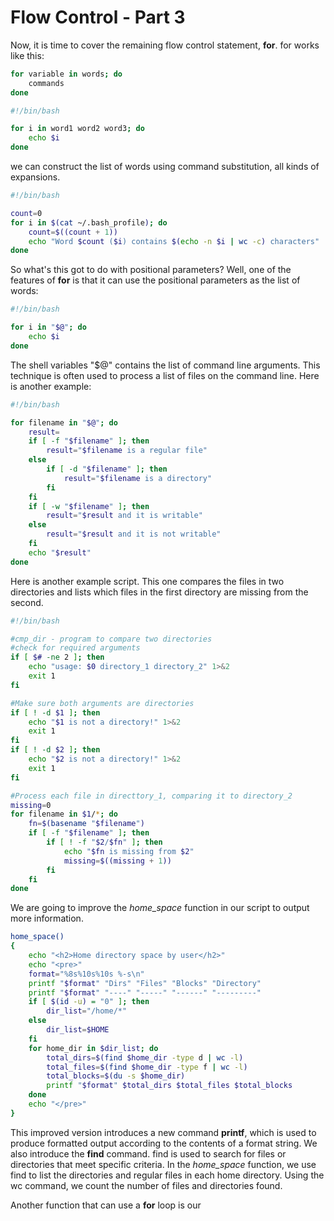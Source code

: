 # Flow Control - Part 3
Now, it is time to cover the remaining flow control statement, **for**. for works like this:
```bash
for variable in words; do
	commands
done
```
```bash
#!/bin/bash

for i in word1 word2 word3; do
	echo $i
done
```
we can construct the list of words using command substitution, all kinds of expansions.
```bash
#!/bin/bash

count=0
for i in $(cat ~/.bash_profile); do
	count=$((count + 1))
	echo "Word $count ($i) contains $(echo -n $i | wc -c) characters"
done
```
So what's this got to do with positional parameters? Well, one of the features of **for** is that it can use the positional parameters as the list of words:
```bash
#!/bin/bash

for i in "$@"; do
	echo $i
done
```
The shell variables "$@" contains the list of command line arguments. This technique is often used to process a list of files on the command line. Here is another example:
```bash
#!/bin/bash

for filename in "$@"; do
	result=
	if [ -f "$filename" ]; then
		result="$filename is a regular file"
	else
		if [ -d "$filename" ]; then
			result="$filename is a directory"
		fi
	fi
	if [ -w "$filename" ]; then
		result="$result and it is writable"
	else
		result="$result and it is not writable"
	fi
	echo "$result"
done
```
Here is another example script. This one compares the files in two directories and lists which files in the first directory are missing from the second.
```bash
#!/bin/bash

#cmp_dir - program to compare two directories
#check for required arguments
if [ $# -ne 2 ]; then
	echo "usage: $0 directory_1 directory_2" 1>&2
	exit 1
fi

#Make sure both arguments are directories
if [ ! -d $1 ]; then
	echo "$1 is not a directory!" 1>&2
	exit 1
fi
if [ ! -d $2 ]; then
	echo "$2 is not a directory!" 1>&2
	exit 1
fi

#Process each file in directtory_1, comparing it to directory_2
missing=0
for filename in $1/*; do
	fn=$(basename "$filename")
	if [ -f "$filename" ]; then
		if [ ! -f "$2/$fn" ]; then
			echo "$fn is missing from $2"
			missing=$((missing + 1))
		fi
	fi
done
```
We are going to improve the *home_space* function in our script to output more information.
```bash
home_space()
{
	echo "<h2>Home directory space by user</h2>"
	echo "<pre>"
	format="%8s%10s%10s	%-s\n"
	printf "$format" "Dirs" "Files" "Blocks" "Directory"
	printf "$format" "----" "-----" "------" "---------"
	if [ $(id -u) = "0" ]; then
		dir_list="/home/*"
	else
		dir_list=$HOME
	fi
	for home_dir in $dir_list; do
		total_dirs=$(find $home_dir -type d | wc -l)
		total_files=$(find $home_dir -type f | wc -l)
		total_blocks=$(du -s $home_dir)
		printf "$format" $total_dirs $total_files $total_blocks
	done
	echo "</pre>"
}
```
This improved version introduces a new command **printf**, which is used to produce formatted output according to the contents of a format string.
We also introduce the **find** command. find is used to search for files or directories that meet specific criteria. In the *home_space* function, we use find to list the directories and regular files in each home directory. Using the wc command, we count the number of files and directories found.

Another function that can use a **for** loop is our 
<!--stackedit_data:
eyJoaXN0b3J5IjpbLTE0MjQwMTc3MDUsLTM5NjgyOTMxNiwtMT
E5MDU4NDM1NV19
-->